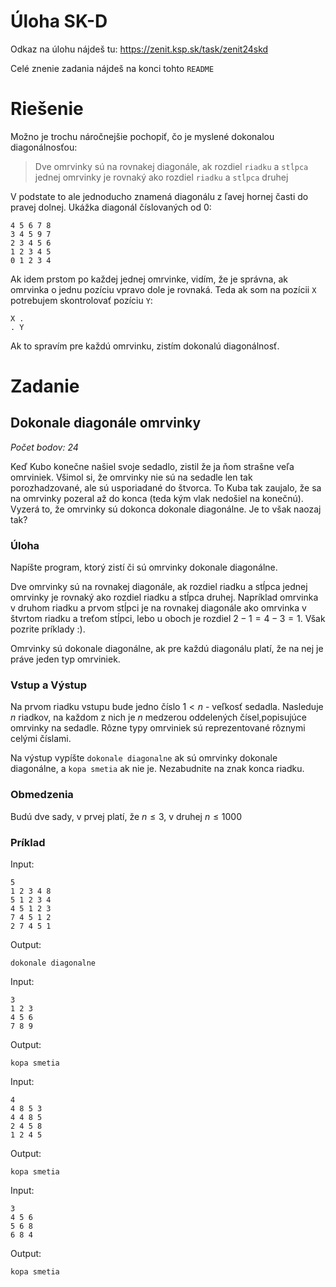 # Úloha SK-D

Odkaz na úlohu nájdeš tu: https://zenit.ksp.sk/task/zenit24skd

Celé znenie zadania nájdeš na konci tohto `README`

# Riešenie

Možno je trochu náročnejšie pochopiť, čo je myslené dokonalou diagonálnosťou:

> Dve omrvinky sú na rovnakej diagonále, ak rozdiel `riadku` a `stĺpca` jednej omrvinky
je rovnaký ako rozdiel `riadku` a `stĺpca` druhej

V podstate to ale jednoducho znamená diagonálu z ľavej hornej časti do pravej dolnej.
Ukážka diagonál číslovaných od 0:

```
4 5 6 7 8
3 4 5 9 7
2 3 4 5 6
1 2 3 4 5
0 1 2 3 4
```

Ak idem prstom po každej jednej omrvinke, vidím, že je správna, ak omrvinka
o jednu pozíciu vpravo dole je rovnaká. Teda ak som na pozícii `X` potrebujem
skontrolovať pozíciu `Y`:

```
X .
. Y
```

Ak to spravím pre každú omrvinku, zistím dokonalú diagonálnosť.

# Zadanie

## Dokonale diagonále omrvinky

_Počet bodov: 24_

Keď Kubo konečne našiel svoje sedadlo, zistil že ja ňom strašne veľa omrviniek.
Všimol si, že omrvinky nie sú na sedadle len tak porozhadzované, ale sú
usporiadané do štvorca. To Kuba tak zaujalo, že sa na omrvinky pozeral
až do konca (teda kým vlak nedošiel na konečnú). Vyzerá to, že omrvinky sú
dokonca dokonale diagonálne. Je to však naozaj tak?

### Úloha

Napíšte program, ktorý zistí či sú omrvinky dokonale diagonálne.

Dve omrvinky sú na rovnakej diagonále, ak rozdiel riadku a stĺpca jednej omrvinky
je rovnaký ako rozdiel riadku a stĺpca druhej. Napríklad omrvinka v druhom riadku
a prvom stĺpci je na rovnakej diagonále ako omrvinka v štvrtom riadku a treťom stĺpci,
lebo u oboch je rozdiel $`2-1=4-3=1`$. Však pozrite príklady :).

Omrvinky sú dokonale diagonálne, ak pre každú diagonálu platí, že na nej je práve
jeden typ omrviniek.

### Vstup a Výstup

Na prvom riadku vstupu bude jedno číslo $`1 < n`$ - veľkosť sedadla.
Nasleduje $`n`$ riadkov, na každom z nich je $`n`$ medzerou oddelených
čísel,popisujúce omrvinky na sedadle. Rôzne typy omrviniek sú reprezentované
rôznymi celými číslami.

Na výstup vypíšte `dokonale diagonalne` ak sú omrvinky dokonale diagonálne,
a `kopa smetia` ak nie je. Nezabudnite na znak konca riadku.

### Obmedzenia
Budú dve sady, v prvej platí, že $`n \leq 3`$, v druhej $`n \leq 1000`$

### Príklad

Input:
```
5
1 2 3 4 8
5 1 2 3 4
4 5 1 2 3
7 4 5 1 2
2 7 4 5 1  
```

Output:

```
dokonale diagonalne
```

Input:

```
3
1 2 3
4 5 6
7 8 9
```
Output:

```
kopa smetia
```

Input:

```
4
4 8 5 3
4 4 8 5
2 4 5 8
1 2 4 5
```
Output:

```
kopa smetia
```

Input:

```
3
4 5 6
5 6 8
6 8 4
```
Output:

```
kopa smetia
```